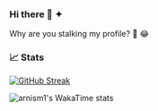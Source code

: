 ### Hi there 👋 ✦
Why are you stalking my profile? 🧐 😂

### 📈 Stats

[![GitHub Streak](https://github-readme-streak-stats-gray-tau.vercel.app?user=arnism1&theme=github-dark&hide_border=true)](https://git.io/streak-stats)

![arnism1's WakaTime stats](https://github-readme-stats.vercel.app/api/wakatime?username=space&theme=github_dark&layout=compact&hide_border=true)


